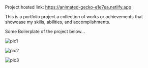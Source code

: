 Project hosted link: https://animated-gecko-e1e7ea.netlify.app

This is a portfolio project a collection of works or achievements that showcase my skills, abilities, and accomplishments.

Some Boilerplate of the project below...

![pic1](https://user-images.githubusercontent.com/84275426/229377391-5ffde73a-f1b3-46e6-a752-982bcc31211f.png)

![pic2](https://user-images.githubusercontent.com/84275426/229377411-5ad91824-0702-42ff-8abc-2a4831b84656.png)

![pic3](https://user-images.githubusercontent.com/84275426/229377415-7c4cddc1-da88-4bd6-86cf-7e3609b40de2.png)

